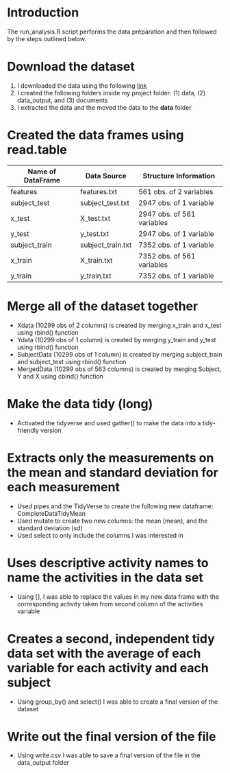 Introduction
============

The run\_analysis.R script performs the data preparation and then followed by the steps outlined below.

Download the dataset
====================

1.  I downloaded the data using the following [link](https://d396qusza40orc.cloudfront.net/getdata%2Fprojectfiles%2FUCI%20HAR%20Dataset.zip)
2.  I created the following folders inside my project folder: (1) data, (2) data\_output, and (3) documents
3.  I extracted the data and the moved the data to the **data** folder

Created the data frames using read.table
========================================

| Name of DataFrame | Data Source        | Structure Information      |
|-------------------|--------------------|----------------------------|
| features          | features.txt       | 561 obs. of 2 variables    |
| subject\_test     | subject\_test.txt  | 2947 obs. of 1 variable    |
| x\_test           | X\_test.txt        | 2947 obs. of 561 variables |
| y\_test           | y\_test.txt        | 2947 obs. of 1 variable    |
| subject\_train    | subject\_train.txt | 7352 obs. of 1 variable    |
| x\_train          | X\_train.txt       | 7352 obs. of 561 variables |
| y\_train          | y\_train.txt       | 7352 obs. of 1 variable    |

Merge all of the dataset together
=================================

-   Xdata (10299 obs of 2 columns) is created by merging x\_train and x\_test using rbind() function
-   Ydata (10299 obs of 1 column) is created by merging y\_train and y\_test using rbind() function
-   SubjectData (10299 obs of 1 column) is created by merging subject\_train and subject\_test using rbind() function
-   MergedData (10299 obs of 563 columns) is created by merging Subject, Y and X using cbind() function

Make the data tidy (long)
=========================

-   Activated the tidyverse and used gather() to make the data into a tidy-friendly version

Extracts only the measurements on the mean and standard deviation for each measurement
======================================================================================

-   Used pipes and the TidyVerse to create the following new dataframe: CompleteDataTidyMean
-   Used mutate to create two new columns: the mean (mean), and the standard deviation (sd)
-   Used select to only include the columns I was interested in

Uses descriptive activity names to name the activities in the data set
======================================================================

-   Using \[\], I was able to replace the values in my new data frame with the corresponding activity taken from second column of the activities variable

Creates a second, independent tidy data set with the average of each variable for each activity and each subject
================================================================================================================

-   Using group\_by() and select() I was able to create a final version of the dataset

Write out the final version of the file
=======================================

-   Using write.csv I was able to save a final version of the file in the data\_output folder
